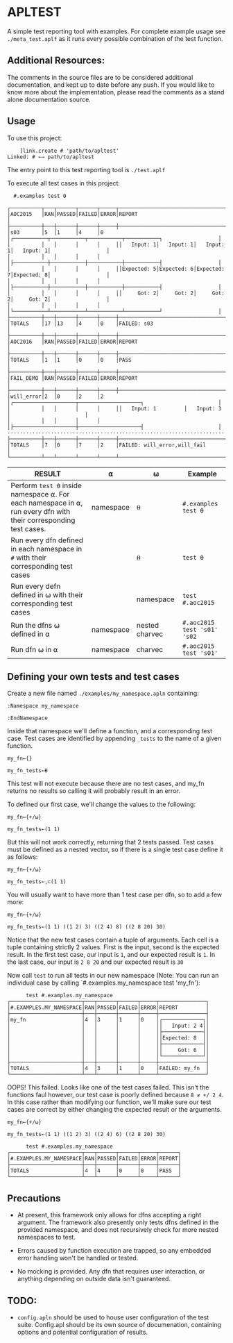 # APLTEST

A simple test reporting tool with examples. For complete example usage see `./meta_test.aplf` as it runs every possible combination of the test function. 



## Additional Resources:
The comments in the source files are to be considered additional documentation, and kept up to date before any push. If you would like to know more about the implementation, please read the comments as a stand alone documentation source. 

## Usage

To use this project:

```APL
    ]link.create # 'path/to/apltest' 
Linked: # ←→ path/to/apltest
```

The entry point to this test reporting tool is `./test.aplf` 

To execute all test cases in this project:
```APL
  #.examples test ⍬

┌──────────┬───┬──────┬──────┬─────┬───────────────────────────────────────────────────────────────────┐
│AOC2015   │RAN│PASSED│FAILED│ERROR│REPORT                                                             │
├──────────┼───┼──────┼──────┼─────┼───────────────────────────────────────────────────────────────────┤
│s03       │5  │1     │4     │0    │┌───────────┬───────────┬───────────┬───────────┐                  │
│          │   │      │      │     ││   Input: 1│   Input: 1│   Input: 1│   Input: 1│                  │
│          │   │      │      │     │├───────────┼───────────┼───────────┼───────────┤                  │
│          │   │      │      │     ││Expected: 5│Expected: 6│Expected: 7│Expected: 8│                  │
│          │   │      │      │     │├───────────┼───────────┼───────────┼───────────┤                  │
│          │   │      │      │     ││     Got: 2│     Got: 2│     Got: 2│     Got: 2│                  │
│          │   │      │      │     │└───────────┴───────────┴───────────┴───────────┘                  │
├──────────┼───┼──────┼──────┼─────┼───────────────────────────────────────────────────────────────────┤
│TOTALS    │17 │13    │4     │0    │FAILED: s03                                                        │
├──────────┼───┼──────┼──────┼─────┼───────────────────────────────────────────────────────────────────┤
│AOC2016   │RAN│PASSED│FAILED│ERROR│REPORT                                                             │
├──────────┼───┼──────┼──────┼─────┼───────────────────────────────────────────────────────────────────┤
│TOTALS    │1  │1     │0     │0    │PASS                                                               │
├──────────┼───┼──────┼──────┼─────┼───────────────────────────────────────────────────────────────────┤
│FAIL_DEMO │RAN│PASSED│FAILED│ERROR│REPORT                                                             │
├──────────┼───┼──────┼──────┼─────┼───────────────────────────────────────────────────────────────────┤
│will_error│2  │0     │2     │2    │┌────────────────────┬────────────────────┐                        │
│          │   │      │      │     ││   Input: 1         │   Input: 3         │                        │
│          │   │      │      │     │├────────────────────┼────────────────────┤                        │
········································································································
├──────────┼───┼──────┼──────┼─────┼───────────────────────────────────────────────────────────────────┤
│TOTALS    │7  │0     │7     │2    │FAILED: will_error,will_fail                                       │
└──────────┴───┴──────┴──────┴─────┴───────────────────────────────────────────────────────────────────┘      
```



|RESULT|⍺|⍵|Example|
|---|---|---|---|
|Perform `test ⍬` inside namespace ⍺. For each namespace in ⍺, run every dfn with their corresponding test cases.|namespace|⍬|`#.examples test ⍬`|
|Run every dfn defined in each namespace in `#` with their corresponding test cases||⍬|`test ⍬`|
|Run every defn defined in ⍵ with their corresponding test cases||namespace|`test #.aoc2015`|
|Run the dfns ⍵ defined in ⍺|namespace|nested charvec|`#.aoc2015 test 's01' 's02`|
|Run dfn ⍵ in ⍺|namespace|charvec|`#.aoc2015 test 's01'`|

## Defining your own tests and test cases

Create a new file named `./examples/my_namespace.apln` containing:
```APL
:Namespace my_namespace
    
:EndNamespace
```

Inside that namespace we'll define a function, and a corresponding test case. Test cases are identified by appending `_tests` to the name of a given function.

```APL
my_fn←{}

my_fn_tests←⍬
```

This test will not execute because there are no test cases, and my_fn returns no results so calling it will probably result in an error. 

To defined our first case, we'll change the values to the following:
```APL
my_fn←{+/⍵}

my_fn_tests←(1 1)
```
But this will not work correctly, returning that 2 tests passed. Test cases must be defined as a nested vector, so if there is a single test case define it as follows:
```APL
my_fn←{+/⍵}

my_fn_tests←,⊂(1 1)
```

You will usually want to have more than 1 test case per dfn, so to add a few more:
```APL
my_fn←{+/⍵}

my_fn_tests←(1 1) ((1 2) 3) ((2 4) 8) ((2 8 20) 30)
```
Notice that the new test cases contain a tuple of arguments. Each cell is a tuple containing strictly 2 values. First is the input, second is the expected result. In the first test case, our input is `1`, and our expected result is `1`. In the last case, our input is `2 8 20` and our expected result is `30`

Now call `test` to run all tests in our new namespace (Note: You can run an individual case by calling `#.examples.my_namespace test 'my_fn'):

```APL
      test #.examples.my_namespace
┌───────────────────────┬───┬──────┬──────┬─────┬───────────────┐
│#.EXAMPLES.MY_NAMESPACE│RAN│PASSED│FAILED│ERROR│REPORT         │
├───────────────────────┼───┼──────┼──────┼─────┼───────────────┤
│my_fn                  │4  │3     │1     │0    │┌─────────────┐│
│                       │   │      │      │     ││   Input: 2 4││
│                       │   │      │      │     │├─────────────┤│
│                       │   │      │      │     ││Expected: 8  ││
│                       │   │      │      │     │├─────────────┤│
│                       │   │      │      │     ││     Got: 6  ││
│                       │   │      │      │     │└─────────────┘│
├───────────────────────┼───┼──────┼──────┼─────┼───────────────┤
│TOTALS                 │4  │3     │1     │0    │FAILED: my_fn  │
└───────────────────────┴───┴──────┴──────┴─────┴───────────────┘
```

OOPS! This failed. Looks like one of the test cases failed. This isn't the functions faul however, our test case is poorly defined because `8 ≠ +/ 2 4`. In this case rather than modifying our function, we'll make sure our test cases are correct by either changing the expected result or the arguments.


```APL
my_fn←{+/⍵}

my_fn_tests←(1 1) ((1 2) 3) ((2 4) 6) ((2 8 20) 30)
```

```APL
      test #.examples.my_namespace
┌───────────────────────┬───┬──────┬──────┬─────┬──────┐
│#.EXAMPLES.MY_NAMESPACE│RAN│PASSED│FAILED│ERROR│REPORT│
├───────────────────────┼───┼──────┼──────┼─────┼──────┤
│TOTALS                 │4  │4     │0     │0    │PASS  │
└───────────────────────┴───┴──────┴──────┴─────┴──────┘
```


## Precautions 
- At present, this framework only allows for dfns accepting a right argument. The framework also presently only tests dfns defined in the provided namespace, and does not recursively check for more nested namespaces to test. 

- Errors caused by function execution are trapped, so any embedded error handling won't be handled or tested. 

- No mocking is provided. Any dfn that requires user interaction, or anything depending on outside data isn't guaranteed. 

## TODO:
- `config.apln` should be used to house user configuration of the test suite. Config.apl should be its own source of documenation, containing options and potential configuration of results. 